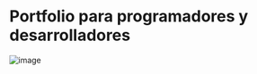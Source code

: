 # Portfolio para programadores y desarrolladores

![image](https://github.com/ernepazzo/portfolio-dev/assets/99213980/3d2f5dbf-7977-43af-a9f2-5d486ed81abb)
